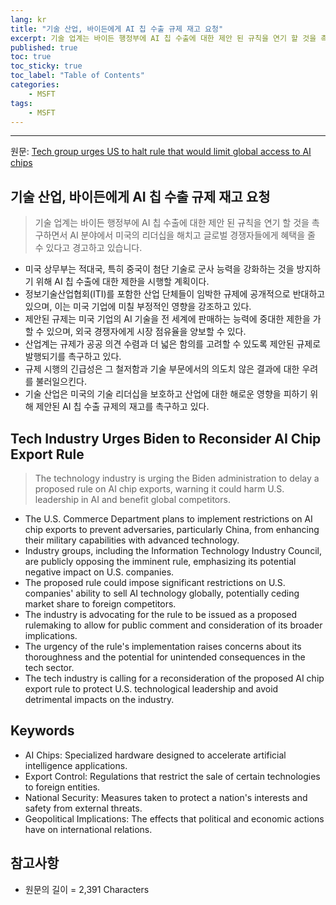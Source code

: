 ```yaml
---
lang: kr
title: "기술 산업, 바이든에게 AI 칩 수출 규제 재고 요청"
excerpt: 기술 업계는 바이든 행정부에 AI 칩 수출에 대한 제안 된 규칙을 연기 할 것을 촉구하면서 AI 분야에서 미국의 리더십을 해치고 글로벌 경쟁자들에게 혜택을 줄 수 있다고 경고하고 있습니다.
published: true
toc: true
toc_sticky: true
toc_label: "Table of Contents"
categories:
    - MSFT
tags:
    - MSFT
---
```


---

  원문: [Tech group urges US to halt rule that would limit global access to AI chips](https://www.investing.com/news/stock-market-news/tech-group-urges-us-to-halt-rule-that-would-limit-global-access-to-ai-chips-3801169)

## 기술 산업, 바이든에게 AI 칩 수출 규제 재고 요청

> 기술 업계는 바이든 행정부에 AI 칩 수출에 대한 제안 된 규칙을 연기 할 것을 촉구하면서 AI 분야에서 미국의 리더십을 해치고 글로벌 경쟁자들에게 혜택을 줄 수 있다고 경고하고 있습니다.


- 미국 상무부는 적대국, 특히 중국이 첨단 기술로 군사 능력을 강화하는 것을 방지하기 위해 AI 칩 수출에 대한 제한을 시행할 계획이다.
- 정보기술산업협회(ITI)를 포함한 산업 단체들이 임박한 규제에 공개적으로 반대하고 있으며, 이는 미국 기업에 미칠 부정적인 영향을 강조하고 있다.
- 제안된 규제는 미국 기업의 AI 기술을 전 세계에 판매하는 능력에 중대한 제한을 가할 수 있으며, 외국 경쟁자에게 시장 점유율을 양보할 수 있다.
- 산업계는 규제가 공공 의견 수렴과 더 넓은 함의를 고려할 수 있도록 제안된 규제로 발행되기를 촉구하고 있다.
- 규제 시행의 긴급성은 그 철저함과 기술 부문에서의 의도치 않은 결과에 대한 우려를 불러일으킨다.
- 기술 산업은 미국의 기술 리더십을 보호하고 산업에 대한 해로운 영향을 피하기 위해 제안된 AI 칩 수출 규제의 재고를 촉구하고 있다.

## Tech Industry Urges Biden to Reconsider AI Chip Export Rule

> The technology industry is urging the Biden administration to delay a proposed rule on AI chip exports, warning it could harm U.S. leadership in AI and benefit global competitors.


- The U.S. Commerce Department plans to implement restrictions on AI chip exports to prevent adversaries, particularly China, from enhancing their military capabilities with advanced technology.
- Industry groups, including the Information Technology Industry Council, are publicly opposing the imminent rule, emphasizing its potential negative impact on U.S. companies.
- The proposed rule could impose significant restrictions on U.S. companies' ability to sell AI technology globally, potentially ceding market share to foreign competitors.
- The industry is advocating for the rule to be issued as a proposed rulemaking to allow for public comment and consideration of its broader implications.
- The urgency of the rule's implementation raises concerns about its thoroughness and the potential for unintended consequences in the tech sector.
- The tech industry is calling for a reconsideration of the proposed AI chip export rule to protect U.S. technological leadership and avoid detrimental impacts on the industry.

## Keywords

- AI Chips: Specialized hardware designed to accelerate artificial intelligence applications.
- Export Control: Regulations that restrict the sale of certain technologies to foreign entities.
- National Security: Measures taken to protect a nation's interests and safety from external threats.
- Geopolitical Implications: The effects that political and economic actions have on international relations.

## 참고사항

- 원문의 길이 = 2,391 Characters

